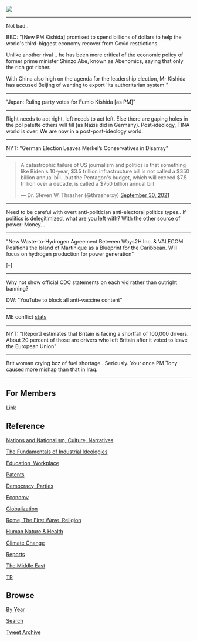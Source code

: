 <img src="https://drive.google.com/uc?export=view&id=1B2wf9R7AMH1d7Vw6e2mucLbIQ5NSjir7"/>

---

Not bad.. 

BBC: "[New PM Kishida] promised to spend billions of dollars to help
the world's third-biggest economy recover from Covid restrictions.

Unlike another rival .. he has been more critical of the economic
policy of former prime minister Shinzo Abe, known as Abenomics, saying
that only the rich got richer.

With China also high on the agenda for the leadership election, Mr
Kishida has accused Beijing of wanting to export 'its authoritarian
system'"

---

"Japan: Ruling party votes for Fumio Kishida [as PM]"

---

Right needs to act right, left needs to act left. Else there are
gaping holes in the pol palette others will fill (as Nazis did in
Germany). Post-ideology, TINA world is over. We are now in a
post-post-ideology world.

---

NYT: "German Election Leaves Merkel’s Conservatives in Disarray"

---

<blockquote class="twitter-tweet"><p lang="en" dir="ltr">A catastrophic failure of US journalism and politics is that something like Biden&#39;s 10-year, $3.5 trillion infrastructure bill is not called a $350 billion annual bill...but the Pentagon&#39;s budget, which will exceed $7.5 trillion over a decade, is called a $750 billion annual bill</p>&mdash; Dr. Steven W. Thrasher (@thrasherxy) <a href="https://twitter.com/thrasherxy/status/1443367035610730499?ref_src=twsrc%5Etfw">September 30, 2021</a></blockquote> <script async src="https://platform.twitter.com/widgets.js" charset="utf-8"></script>

---

Need to be careful with overt anti-politician anti-electoral politics
types.. If politics is delegitimized, what are you left with? With the
other source of power: Money. .

---

"New Waste-to-Hydrogen Agreement Between Ways2H Inc. & VALECOM
Positions the Island of Martinique as a Blueprint for the
Caribbean. Will focus on hydrogen production for power generation"

[[-]](https://bit.ly/3AKagma )

---

Why not show official CDC statements on each vid rather than outright banning?

DW: "YouTube to block all anti-vaccine content"

---

ME conflict [stats](2019/05/confstats.md#gdeltme)

---

NYT: "[Report] estimates that Britain is facing a shortfall of 100,000
drivers. About 20 percent of those are drivers who left Britain after
it voted to leave the European Union"

---

Brit woman crying bcz of fuel shortage.. Seriously. Your once PM Tony
caused more mishap than that in Iraq.

---

## For Members

[Link](https://thirdwave-members.herokuapp.com)

## Reference

[Nations and Nationalism, Culture, Narratives](/2013/02/nations-and-nationalism.md)

[The Fundamentals of Industrial Ideologies](/2011/04/fundamentals-of-industrial-ideologies.md)

[Education, Workplace](2017/09/education-workplace.md)

[Patents](/2018/09/patents.md)

[Democracy, Parties](/2016/11/democracy.md)

[Economy](/2018/05/economy.md)

[Globalization](/2018/09/globalization.md)

[Rome, The First Wave, Religion](/2017/12/rome.md)

[Human Nature & Health](/2020/07/human-nature.md)

[Climate Change](/2018/12/climate.md)

[Reports](/2019/05/reports.md)

[The Middle East](/2019/07/middleeast.md)

[TR](../tr)

## Browse

[By Year](years.md)

[Search](search.html)

[Tweet Archive](/tweets/README.md)


